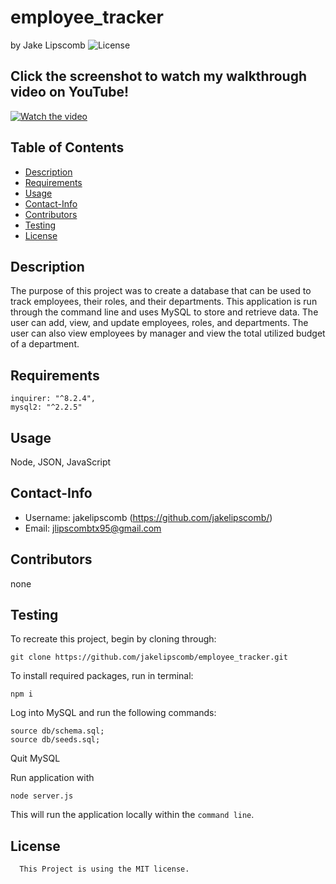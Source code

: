# employee_tracker
  by Jake Lipscomb
  ![License](https://img.shields.io/badge/License-MIT-blue.svg)

## Click the screenshot to watch my walkthrough video on YouTube!
[![Watch the video]()]()

  ## Table of Contents
  * [Description](#description)
  * [Requirements](#requirements)
  * [Usage](#usage)
  * [Contact-Info](#contact-info)
  * [Contributors](#contributors)
  * [Testing](#testing)
* [License](#license)

## Description
The purpose of this project was to create a database that can be used to track employees, their roles, and their departments. This application is run through the command line and uses MySQL to store and retrieve data. The user can add, view, and update employees, roles, and departments. The user can also view employees by manager and view the total utilized budget of a department. 
## Requirements
    inquirer: "^8.2.4",
    mysql2: "^2.2.5"

## Usage
Node, JSON, JavaScript
## Contact-Info
* Username: jakelipscomb (https://github.com/jakelipscomb/)
* Email: jlipscombtx95@gmail.com
## Contributors
none
## Testing

To recreate this project, begin by cloning through:

    git clone https://github.com/jakelipscomb/employee_tracker.git

To install required packages, run in terminal:

    npm i

Log into MySQL and run the following commands:

    source db/schema.sql;
    source db/seeds.sql;

Quit MySQL

Run application with

    node server.js

This will run the application locally within the `command line`.


## License
      This Project is using the MIT license.
